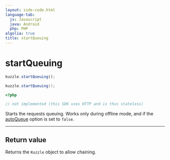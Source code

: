 ```yaml
---
layout: side-code.html
language-tab:
  js: Javascript
  java: Android
  php: PHP
algolia: true
title: startQueuing
---
```


# startQueuing

```js
kuzzle.startQueuing();
```

```java
kuzzle.startQueuing();
```

```php
<?php

// not implemented (this SDK uses HTTP and is thus stateless)
```

Starts the requests queuing. Works only during offline mode, and if the [autoQueue](/sdk-reference/kuzzle/#properties) option is set to `false`.

---

## Return value

Returns the `Kuzzle` object to allow chaining.
